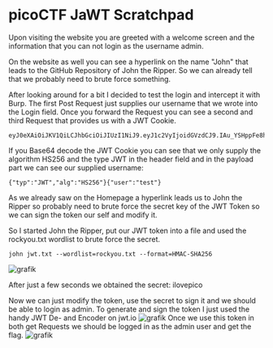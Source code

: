# picoCTF JaWT Scratchpad

Upon visiting the website you are greeted with a welcome screen and the information that you can not login as the username admin.

On the website as well you can see a hyperlink on the name "John" that leads to the GitHub Repository of John the Ripper. So we can already tell that we probably need to brute force something.

After looking around for a bit I decided to test the login and intercept it with Burp. The first Post Request just supplies our username that we wrote into the Login field. Once you forward the Request you can see a second and third Request that provides us with a JWT Cookie.

```
eyJ0eXAiOiJKV1QiLCJhbGciOiJIUzI1NiJ9.eyJ1c2VyIjoidGVzdCJ9.IAu_YSHppFe8hXH_BSPb4OLJYGUi8wXqXdS0T33cKbA
```
If you Base64 decode the JWT Cookie you can see that we only supply the algorithm HS256 and the type JWT in the header field and in the payload part we can see our supplied username:
```
{"typ":"JWT","alg":"HS256"}{"user":"test"}
```
As we already saw on the Homepage a hyperlink leads us to John the Ripper so probably need to brute force the secret key of the JWT Token so we can sign the token our self and modify it.

So I started John the Ripper, put our JWT token into a file and used the rockyou.txt wordlist to brute force the secret.
```
john jwt.txt --wordlist=rockyou.txt --format=HMAC-SHA256
```
![grafik](https://github.com/6v4tq8mhlO23a/WriteUp/assets/76184566/84d5e36a-9e1e-484c-91af-6a079b8e7040)

After just a few seconds we obtained the secret: ilovepico

Now we can just modify the token, use the secret to sign it and we should be able to login as admin. To generate and sign the token I just used the handy JWT De- and Encoder on jwt.io
![grafik](https://github.com/6v4tq8mhlO23a/WriteUp/assets/76184566/5d993e3c-94b7-4fd7-ac73-195421354823)
Once we use this token in both get Requests we should be logged in as the admin user and get the flag.
![grafik](https://github.com/6v4tq8mhlO23a/WriteUp/assets/76184566/aeaac431-1b0c-4cbd-acda-4e6224fc8fff)
